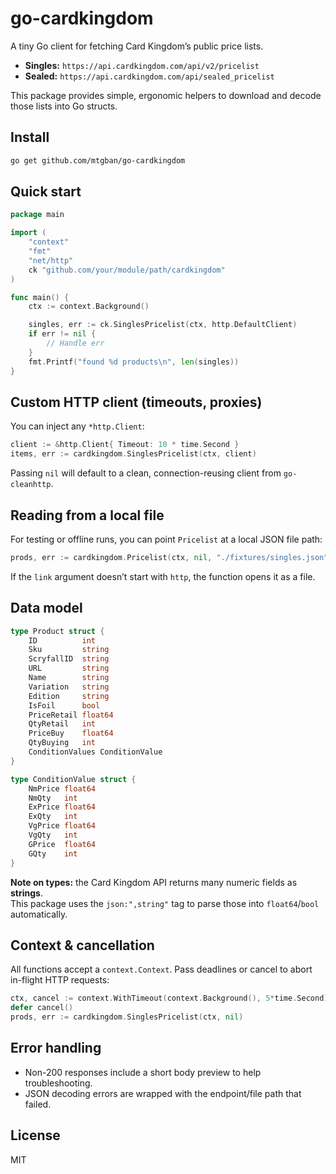 # go-cardkingdom

A tiny Go client for fetching Card Kingdom’s public price lists.

- **Singles:** `https://api.cardkingdom.com/api/v2/pricelist`
- **Sealed:** `https://api.cardkingdom.com/api/sealed_pricelist`

This package provides simple, ergonomic helpers to download and decode those lists into Go structs.

## Install

```bash
go get github.com/mtgban/go-cardkingdom
```

## Quick start

```go
package main

import (
    "context"
    "fmt"
    "net/http"
    ck "github.com/your/module/path/cardkingdom"
)

func main() {
    ctx := context.Background()

    singles, err := ck.SinglesPricelist(ctx, http.DefaultClient)
    if err != nil {
        // Handle err
    }
    fmt.Printf("found %d products\n", len(singles))
}
```

## Custom HTTP client (timeouts, proxies)

You can inject any `*http.Client`:

```go
client := &http.Client{ Timeout: 10 * time.Second }
items, err := cardkingdom.SinglesPricelist(ctx, client)
```

Passing `nil` will default to a clean, connection-reusing client from `go-cleanhttp`.

## Reading from a local file

For testing or offline runs, you can point `Pricelist` at a local JSON file path:

```go
prods, err := cardkingdom.Pricelist(ctx, nil, "./fixtures/singles.json")
```

If the `link` argument doesn’t start with `http`, the function opens it as a file.

## Data model

```go
type Product struct {
    ID          int
    Sku         string
    ScryfallID  string
    URL         string
    Name        string
    Variation   string
    Edition     string
    IsFoil      bool
    PriceRetail float64
    QtyRetail   int
    PriceBuy    float64
    QtyBuying   int
    ConditionValues ConditionValue
}

type ConditionValue struct {
    NmPrice float64
    NmQty   int
    ExPrice float64
    ExQty   int
    VgPrice float64
    VgQty   int
    GPrice  float64
    GQty    int
}
```

**Note on types:** the Card Kingdom API returns many numeric fields as **strings**.  
This package uses the `json:",string"` tag to parse those into `float64`/`bool` automatically.

## Context & cancellation

All functions accept a `context.Context`. Pass deadlines or cancel to abort in-flight HTTP requests:

```go
ctx, cancel := context.WithTimeout(context.Background(), 5*time.Second)
defer cancel()
prods, err := cardkingdom.SinglesPricelist(ctx, nil)
```

## Error handling

- Non-200 responses include a short body preview to help troubleshooting.
- JSON decoding errors are wrapped with the endpoint/file path that failed.

## License

MIT

